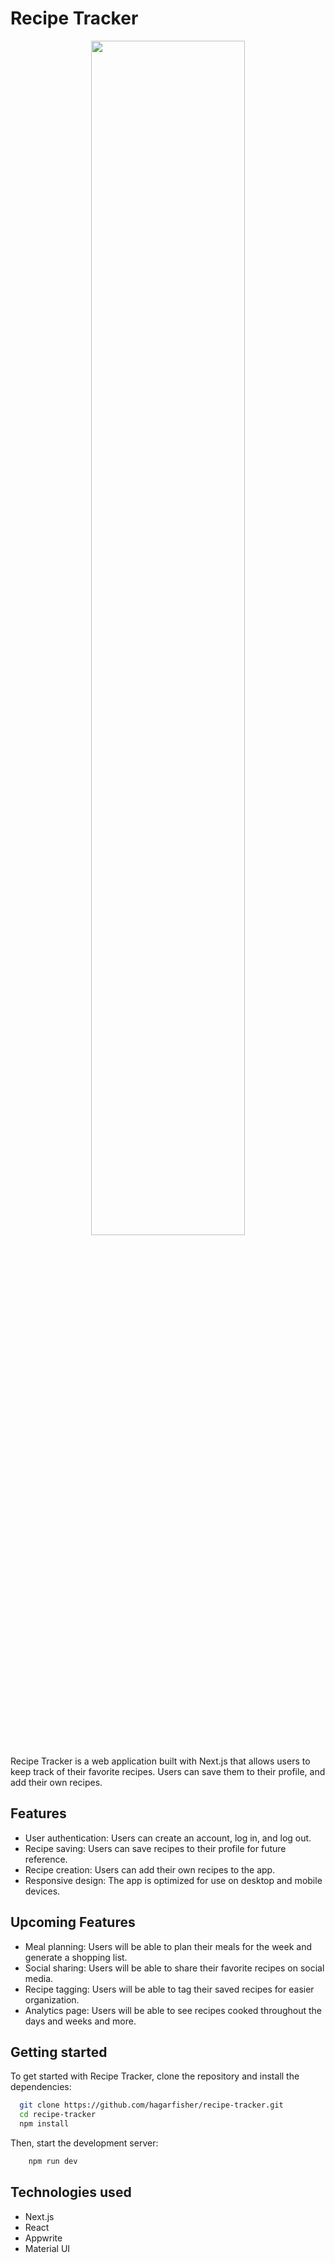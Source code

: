 # Recipe Tracker

<div align="center"><img src="https://recipe-tracker-1.s3.amazonaws.com/demo.png" width="70%" margin-right="50%"></div>


Recipe Tracker is a web application built with Next.js that allows users to keep track of their favorite recipes. Users can save them to their profile, and add their own recipes.

## Features

- User authentication: Users can create an account, log in, and log out.
- Recipe saving: Users can save recipes to their profile for future reference.
- Recipe creation: Users can add their own recipes to the app.
- Responsive design: The app is optimized for use on desktop and mobile devices.

## Upcoming Features

- Meal planning: Users will be able to plan their meals for the week and generate a shopping list.
- Social sharing: Users will be able to share their favorite recipes on social media.
- Recipe tagging: Users will be able to tag their saved recipes for easier organization.
- Analytics page: Users will be able to see recipes cooked throughout the days and weeks and more.


## Getting started

To get started with Recipe Tracker, clone the repository and install the dependencies:

  ```sh
    git clone https://github.com/hagarfisher/recipe-tracker.git
    cd recipe-tracker
    npm install
  ```

Then, start the development server:
```sh
    npm run dev
  ```
  
  ## Technologies used

- Next.js
- React
- Appwrite
- Material UI
